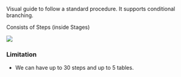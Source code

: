 Visual guide to follow a standard procedure. It supports conditional branching.

Consists of Steps (inside Stages)

![](./md_assets/attachments/Pasted%20image%2020230106201443.png)

### Limitation
- We can have up to 30 steps and up to 5 tables.